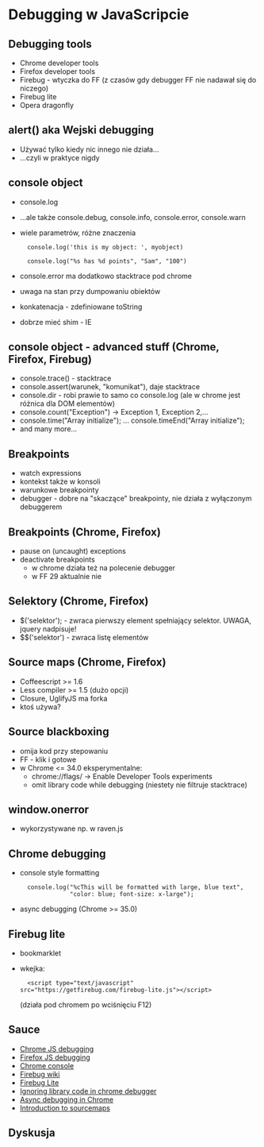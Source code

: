 Debugging w JavaScripcie
========================


Debugging tools
---------------
* Chrome developer tools
* Firefox developer tools
* Firebug - wtyczka do FF (z czasów gdy debugger FF nie nadawał się do niczego)
* Firebug lite
* Opera dragonfly


alert() aka Wejski debugging
----------------------------
* Używać tylko kiedy nic innego nie działa...
* ...czyli w praktyce nigdy


console object
--------------
* console.log
* ...ale także console.debug, console.info, console.error, console.warn
* wiele parametrów, różne znaczenia

        console.log('this is my object: ', myobject)

        console.log("%s has %d points", "Sam", "100")

* console.error ma dodatkowo stacktrace pod chrome
* uwaga na stan przy dumpowaniu obiektów
* konkatenacja - zdefiniowane toString
* dobrze mieć shim - IE


console object - advanced stuff (Chrome, Firefox, Firebug)
----------------------------------------------------------
* console.trace() - stacktrace
* console.assert(warunek, "komunikat"), daje stacktrace
* console.dir - robi prawie to samo co console.log (ale w chrome jest różnica dla DOM elementów)
* console.count("Exception") -> Exception 1, Exception 2,...
* console.time("Array initialize"); ... console.timeEnd("Array initialize");
* and many more...

Breakpoints
-----------
* watch expressions
* kontekst także w konsoli
* warunkowe breakpointy
* debugger - dobre na "skaczące" breakpointy, nie działa z wyłączonym debuggerem


Breakpoints (Chrome, Firefox)
-----------------------------
* pause on (uncaught) exceptions
* deactivate breakpoints
  * w chrome działa też na polecenie debugger
  * w FF 29 aktualnie nie


Selektory (Chrome, Firefox)
---------------------------
* $('selektor'); - zwraca pierwszy element spełniający selektor. UWAGA, jquery nadpisuje!
* $$('selektor') - zwraca listę elementów


Source maps (Chrome, Firefox)
-----------------------------
* Coffeescript >= 1.6
* Less compiler >= 1.5 (dużo opcji)
* Closure, UglifyJS ma forka
* ktoś używa?


Source blackboxing
------------------
* omija kod przy stepowaniu
* FF - klik i gotowe
* w Chrome <= 34.0 eksperymentalne:
  * chrome://flags/ -> Enable Developer Tools experiments
  * omit library code while debugging (niestety nie filtruje stacktrace)


window.onerror
--------------
* wykorzystywane np. w raven.js


Chrome debugging
----------------
* console style formatting

        console.log("%cThis will be formatted with large, blue text",
                    "color: blue; font-size: x-large");

* async debugging (Chrome >= 35.0)


Firebug lite
------------
* bookmarklet
* wkejka:

        <script type="text/javascript" src="https://getfirebug.com/firebug-lite.js"></script>

  (działa pod chromem po wciśnięciu F12)


Sauce
-----
* [Chrome JS debugging](https://developers.google.com/chrome-developer-tools/docs/javascript-debugging)
* [Firefox JS debugging](https://developer.mozilla.org/en-US/docs/Tools/Debugger)
* [Chrome console](https://developers.google.com/chrome-developer-tools/docs/console)
* [Firebug wiki](https://getfirebug.com/wiki/index.php/)
* [Firebug Lite](https://getfirebug.com/firebuglite)
* [Ignoring library code in chrome debugger](http://www.divshot.com/blog/tips-and-tricks/ignoring-library-code-while-debugging-in-chrome)
* [Async debugging in Chrome](http://www.html5rocks.com/en/tutorials/developertools/async-call-stack/)
* [Introduction to sourcemaps](http://www.html5rocks.com/en/tutorials/developertools/sourcemaps/)


Dyskusja
--------
